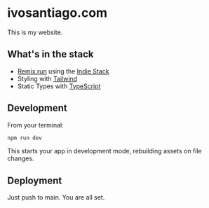 # ivosantiago.com

This is my website.

## What's in the stack

- [Remix.run](https://remix.run) using the [Indie Stack](https://github.com/remix-run/indie-stack)
- Styling with [Tailwind](https://tailwindcss.com/)
- Static Types with [TypeScript](https://typescriptlang.org)

## Development

From your terminal:

```sh
npm run dev
```

This starts your app in development mode, rebuilding assets on file changes.

## Deployment

Just push to main. You are all set.
